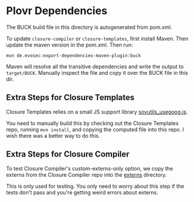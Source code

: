 Plovr Dependencies
===========================

The BUCK build file in this directory is autogenerated from pom.xml.

To update `closure-compiler` or `closure-templates`, first install Maven.
Then update the maven version in the pom.xml. Then run:

```
mvn de.evosec:export-dependencies-maven-plugin:buck
```

Maven will resolve all the transitive dependencies and write the output to `target/BUCK`.
Manually inspect the file and copy it over the BUCK file in this dir.

Extra Steps for Closure Templates
---------------------------------

Closure Templates relies on a small JS support library [soyutils_usegoog.js](javascript/soyutils_usegoog.js).

You need to manually build this by checking out the Closure Templates repo, running `mvn install`, and
copying the computed file into this repo. I wish there was a better way to do this.

Extra Steps for Closure Compiler
--------------------------------

To test Closure Compiler's custom-externs-only option, we copy the externs from the Closure Compiler repo
into the [externs](externs) directory.

This is only used for testing. You only need to worry about this step if the tests don't pass and you're
getting weird errors about externs.